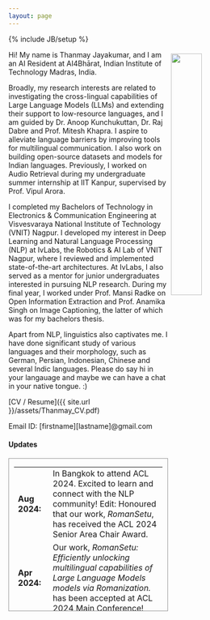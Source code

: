 ```yaml
---
layout: page
---
```

{% include JB/setup %}

<img style="float: right; width: 35%; padding: 6px;" src=" {{ site.url }}/assets/profile.png">

Hi! My name is Thanmay Jayakumar, and I am an AI Resident at AI4Bhārat, Indian Institute of Technology Madras, India.

Broadly, my research interests are related to investigating the cross-lingual capabilities of Large Language Models (LLMs) and extending their support to low-resource languages, and I am guided by Dr. Anoop Kunchukuttan, Dr. Raj Dabre and Prof. Mitesh Khapra. I aspire to alleviate language barriers by improving tools for multilingual communication. I also work on building open-source datasets and models for Indian languages. Previously, I worked on Audio Retrieval during my undergraduate summer internship at IIT Kanpur, supervised by Prof. Vipul Arora.

I completed my Bachelors of Technology in Electronics & Communication Engineering at Visvesvaraya National Institute of Technology (VNIT) Nagpur. I developed my interest in Deep Learning and Natural Language Processing (NLP) at IvLabs, the Robotics & AI Lab of VNIT Nagpur, where I reviewed and implemented state-of-the-art architectures. At IvLabs, I also served as a mentor for junior undergraduates interested in pursuing NLP research. During my final year, I worked under Prof. Mansi Radke on Open Information Extraction and Prof. Anamika Singh on Image Captioning, the latter of which was for my bachelors thesis.

Apart from NLP, linguistics also captivates me. I have done significant study of various languages and their morphology, such as German, Persian, Indonesian, Chinese and several Indic languages. Please do say hi in your langauage and maybe we can have a chat in your native tongue. :)<br />

[CV / Resume]({{ site.url }}/assets/Thanmay_CV.pdf)

Email ID: \[firstname\]\[lastname\]@gmail.com  

#### Updates

<div style="height:300px;overflow:auto; border:1px solid #999; padding-left: 0.7em; padding-right: 0.7em">
<table>
<col width="100px">
<col width="650px">
  <tr><td><b>Aug 2024:</b></td><td>In Bangkok to attend ACL 2024. Excited to learn and connect with the NLP community! Edit: Honoured that our work, <i>RomanSetu</i>, has received the ACL 2024 Senior Area Chair Award.</td></tr>
  <tr><td><b>Apr 2024:</b></td><td>Our work, <i>RomanSetu: Efficiently unlocking multilingual capabilities of Large Language Models models via Romanization.</i> has been accepted at ACL 2024 Main Conference!</td></tr>
  <tr><td><b>Feb 2024:</b></td><td>Delighted to announce that our undergraduate work has been accepted at LREC-COLING 2024 Main Conference! Grateful to Prof. Mansi Radke for her continuous support and guidance.</td></tr>
  <tr><td><b>Jan 2024:</b></td><td>Announcing our first Hindi instruction-tuned model Airavata. Do read the technical report for more details!</td></tr>
  <tr><td><b>Dec 2023:</b></td><td>I'm in Singapore to attend EMNLP 2023. Please do attend my presentation at the NLLP Workshop!</td></tr>
  <tr><td><b>Oct 2023:</b></td><td>Our paper titled <a href="https://arxiv.org/abs/2311.08890">Large Language Models are legal but they are not: Making the case for a powerful LegalLLM</a> has been accepted at <a href="https://nlpw.org/">Natural Legal Language Processing Workshop</a> at EMNLP 2023! This is my first workshop paper at a *ACL venue.</td></tr>
  <tr><td><b>Sep 2023:</b></td><td>Delighted to join <a href="https://ai4bharat.iitm.ac.in/">AI4Bharat</a> as an AI Resident.</td></tr>
  <tr><td><b>Apr 2023:</b></td><td>Our paper, <a href="https://ieeexplore.ieee.org/document/10136098/">Attending to Transforms: A Survey on Transformer-based Image Captioning</a> has been accepted at <a href="https://vnit.ac.in/pcems2023/">PCEMS 2023</a>!</td></tr>
  <tr><td><b>Aug 2022:</b></td><td>Started work on Open Information Extraction, supervised by Prof. Mansi Radke, VNIT Nagpur.</td></tr>
  <tr><td><b>Aug 2022:</b></td><td>Started work on Automatic Image Captioning, supervised by Prof. Anamika Singh, VNIT Nagpur.</td></tr>
  <tr><td><b>Jul 2022:</b></td><td>Accepted into the <a href="https://ltrc.iiit.ac.in/iasnlp2022">IIIT-H's Advanced Summer School on NLP</a> at Hyderabad, India. Project guided by Saumitra Yadav and Prof. Manish Shrivastava. Check out the <a href="https://drive.google.com/file/d/1ws3ViFsy404ads5mE8fe7KTQh-Peost-/view?usp=sharing">Project Presentation</a>.</td></tr>
  <tr><td><b>May-Aug 2022:</b></td><td>Accepted into the prestigious <a href="http://surge.iitk.ac.in/index.php">SURGE internship program</a> at Indian Institute of Technology, Kanpur, India. Project on Spoken Term Detection (Audio Retrieval), supervised by <a href="https://vipular.github.io/">Prof. Vipul Arora</a>. Check out my <a href="https://drive.google.com/file/d/1R1s4v7eVY_E23BnEazHlMeAqAmnNEr43/view">Project Report</a>.</td></tr>
  <tr><td><b>Jun 2021:</b></td><td>Started work on low-resource Neural Machine Translation at IvLabs, Visvesvaraya National Institute of Technology. Check out the <a href="https://docs.google.com/presentation/d/1oWpU-3UGvh6xf_P8z_LmJulEeX8B0UWYFoCn9NDeyyA/edit?usp=sharing">Presentation</a>.</td></tr>
  <tr><td><b>May-Jul 2020:</b></td><td>Started my Summer Internship at IvLabs, Visvesvaraya National Institute of Technology. Project on Automatic Speaker Recognition, supervised by <a href="https://scholar.google.co.in/citations?hl=en&user=B9InqKQAAAAJ&view_op=list_works&sortby=pubdate">Prof. Shital Chiddarwar</a>. </td></tr>
